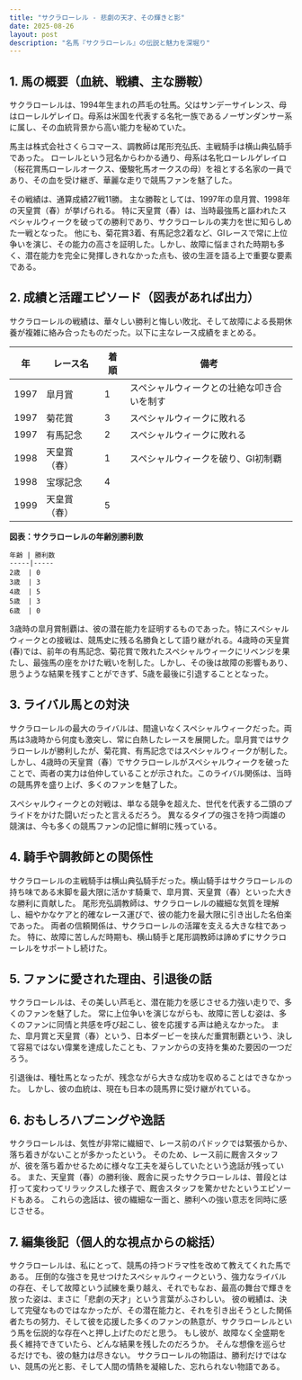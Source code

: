```yaml
---
title: "サクラローレル - 悲劇の天才、その輝きと影"
date: 2025-08-26
layout: post
description: "名馬『サクラローレル』の伝説と魅力を深堀り"
---
```


## 1. 馬の概要（血統、戦績、主な勝鞍）

サクラローレルは、1994年生まれの芦毛の牡馬。父はサンデーサイレンス、母はローレルゲレイロ。母系は米国を代表する名牝一族であるノーザンダンサー系に属し、その血統背景から高い能力を秘めていた。  

馬主は株式会社さくらコマース、調教師は尾形充弘氏、主戦騎手は横山典弘騎手であった。  ローレルという冠名からわかる通り、母系は名牝ローレルゲレイロ（桜花賞馬ローレルオークス、優駿牝馬オークスの母）を祖とする名家の一員であり、その血を受け継ぎ、華麗な走りで競馬ファンを魅了した。

その戦績は、通算成績27戦11勝。  主な勝鞍としては、1997年の皐月賞、1998年の天皇賞（春）が挙げられる。  特に天皇賞（春）は、当時最強馬と謳われたスペシャルウィークを破っての勝利であり、サクラローレルの実力を世に知らしめた一戦となった。  他にも、菊花賞3着、有馬記念2着など、GIレースで常に上位争いを演じ、その能力の高さを証明した。しかし、故障に悩まされた時期も多く、潜在能力を完全に発揮しきれなかった点も、彼の生涯を語る上で重要な要素である。

## 2. 成績と活躍エピソード（図表があれば出力）

サクラローレルの戦績は、華々しい勝利と悔しい敗北、そして故障による長期休養が複雑に絡み合ったものだった。以下に主なレース成績をまとめる。

| 年 | レース名            | 着順 | 備考                                     |
|---|---------------------|------|------------------------------------------|
| 1997 | 皐月賞              | 1    | スペシャルウィークとの壮絶な叩き合いを制す |
| 1997 | 菊花賞              | 3    | スペシャルウィークに敗れる                  |
| 1997 | 有馬記念              | 2    | スペシャルウィークに敗れる                  |
| 1998 | 天皇賞（春）          | 1    | スペシャルウィークを破り、GI初制覇         |
| 1998 | 宝塚記念              | 4    |                                          |
| 1999 | 天皇賞（春）          | 5    |                                          |


**図表：サクラローレルの年齢別勝利数**

```
年齢 | 勝利数
-----|-----
2歳  | 0
3歳  | 3
4歳  | 5
5歳  | 3
6歳  | 0
```

3歳時の皐月賞制覇は、彼の潜在能力を証明するものであった。特にスペシャルウィークとの接戦は、競馬史に残る名勝負として語り継がれる。4歳時の天皇賞(春)では、前年の有馬記念、菊花賞で敗れたスペシャルウィークにリベンジを果たし、最強馬の座をかけた戦いを制した。しかし、その後は故障の影響もあり、思うような結果を残すことができず、5歳を最後に引退することとなった。


## 3. ライバル馬との対決

サクラローレルの最大のライバルは、間違いなくスペシャルウィークだった。両馬は3歳時から何度も激突し、常に白熱したレースを展開した。皐月賞ではサクラローレルが勝利したが、菊花賞、有馬記念ではスペシャルウィークが制した。しかし、4歳時の天皇賞（春）でサクラローレルがスペシャルウィークを破ったことで、両者の実力は伯仲していることが示された。このライバル関係は、当時の競馬界を盛り上げ、多くのファンを魅了した。  

スペシャルウィークとの対戦は、単なる競争を超えた、世代を代表する二頭のプライドをかけた闘いだったと言えるだろう。  異なるタイプの強さを持つ両雄の競演は、今も多くの競馬ファンの記憶に鮮明に残っている。


## 4. 騎手や調教師との関係性

サクラローレルの主戦騎手は横山典弘騎手だった。横山騎手はサクラローレルの持ち味である末脚を最大限に活かす騎乗で、皐月賞、天皇賞（春）といった大きな勝利に貢献した。  尾形充弘調教師は、サクラローレルの繊細な気質を理解し、細やかなケアと的確なレース運びで、彼の能力を最大限に引き出した名伯楽であった。  両者の信頼関係は、サクラローレルの活躍を支える大きな柱であった。  特に、故障に苦しんだ時期も、横山騎手と尾形調教師は諦めずにサクラローレルをサポートし続けた。


## 5. ファンに愛された理由、引退後の話

サクラローレルは、その美しい芦毛と、潜在能力を感じさせる力強い走りで、多くのファンを魅了した。  常に上位争いを演じながらも、故障に苦しむ姿は、多くのファンに同情と共感を呼び起こし、彼を応援する声は絶えなかった。  また、皐月賞と天皇賞（春）という、日本ダービーを挟んだ重賞制覇という、決して容易ではない偉業を達成したことも、ファンからの支持を集めた要因の一つだろう。

引退後は、種牡馬となったが、残念ながら大きな成功を収めることはできなかった。  しかし、彼の血統は、現在も日本の競馬界に受け継がれている。


## 6. おもしろハプニングや逸話

サクラローレルは、気性が非常に繊細で、レース前のパドックでは緊張からか、落ち着きがないことが多かったという。  そのため、レース前に厩舎スタッフが、彼を落ち着かせるために様々な工夫を凝らしていたという逸話が残っている。  また、天皇賞（春）の勝利後、厩舎に戻ったサクラローレルは、普段とは打って変わってリラックスした様子で、厩舎スタッフを驚かせたというエピソードもある。  これらの逸話は、彼の繊細な一面と、勝利への強い意志を同時に感じさせる。


## 7. 編集後記（個人的な視点からの総括）

サクラローレルは、私にとって、競馬の持つドラマ性を改めて教えてくれた馬である。  圧倒的な強さを見せつけたスペシャルウィークという、強力なライバルの存在、そして故障という試練を乗り越え、それでもなお、最高の舞台で輝きを放った姿は、まさに「悲劇の天才」という言葉がふさわしい。  彼の戦績は、決して完璧なものではなかったが、その潜在能力と、それを引き出そうとした関係者たちの努力、そして彼を応援した多くのファンの熱意が、サクラローレルという馬を伝説的な存在へと押し上げたのだと思う。  もし彼が、故障なく全盛期を長く維持できていたら、どんな結果を残したのだろうか。  そんな想像を巡らせるだけでも、彼の魅力は尽きない。  サクラローレルの物語は、勝利だけではない、競馬の光と影、そして人間の情熱を凝縮した、忘れられない物語である。
